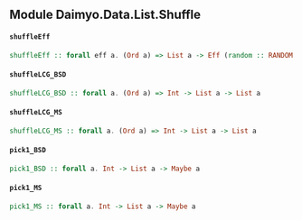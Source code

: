 ## Module Daimyo.Data.List.Shuffle

#### `shuffleEff`

``` purescript
shuffleEff :: forall eff a. (Ord a) => List a -> Eff (random :: RANDOM | eff) (List a)
```

#### `shuffleLCG_BSD`

``` purescript
shuffleLCG_BSD :: forall a. (Ord a) => Int -> List a -> List a
```

#### `shuffleLCG_MS`

``` purescript
shuffleLCG_MS :: forall a. (Ord a) => Int -> List a -> List a
```

#### `pick1_BSD`

``` purescript
pick1_BSD :: forall a. Int -> List a -> Maybe a
```

#### `pick1_MS`

``` purescript
pick1_MS :: forall a. Int -> List a -> Maybe a
```


